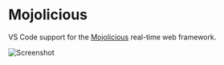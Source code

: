 # Mojolicious

VS Code support for the [Mojolicious](http://mojolicious.org) real-time web framework.

![Screenshot](https://raw.github.com/kraih/vscode-mojo/main/example.png)
